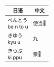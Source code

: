 | 日语                | 中文   |
| ----------------- | ---- |
| べんとう<br>be n to u | 便当🍱 |
| きゆう<br>kyu  u     | 九    |
| きつぷ<br>ki ppu     | 票🎫  |



